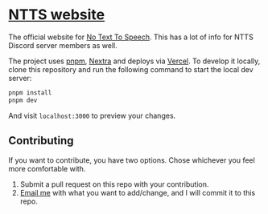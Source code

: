 # [NTTS website](https://notexttospeech.com)

The official website for [No Text To Speech](https://youtube.com/notexttospeech).
This has a lot of info for NTTS Discord server members as well.

The project uses [pnpm](https://pnpm.io), [Nextra](https://nextra.vercel.app) and deploys via [Vercel](https://vercel.com). To develop it locally, clone this repository and run the following command to start the local dev server:

```bash
pnpm install
pnpm dev
```

And visit `localhost:3000` to preview your changes.

## Contributing

If you want to contribute, you have two options. Chose whichever you feel more comfortable with.

1. Submit a pull request on this repo with your contribution.
2. [Email me](mailto:nerd@n3rd3x3.dev) with what you want to add/change, and I will commit it to this repo.
